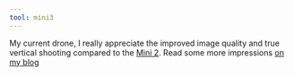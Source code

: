 ```yaml
---
tool: mini3
---
```


My current drone, I really appreciate the improved image quality and true vertical shooting compared to the [Mini 2](/gear/dji_mini_2/). Read some more impressions [on my blog](https://willhbr.net/2023/06/11/dji-mini-3-pro/)
